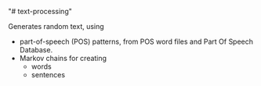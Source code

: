 "# text-processing"

Generates random text, using 
* part-of-speech (POS) patterns, from POS word files and Part Of Speech Database.
* Markov chains for creating
	* words
	* sentences


